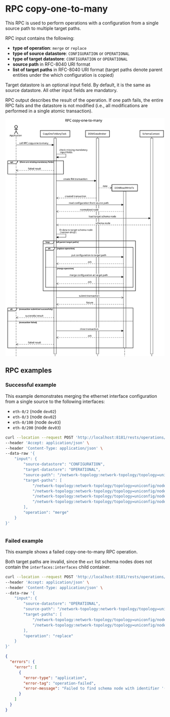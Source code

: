 # RPC copy-one-to-many

This RPC is used to perform operations with a configuration from a single source path to multiple target paths.

RPC input contains the following:

* **type of operation**: `merge` or `replace`
* **type of source datastore**: `CONFIGURATION` or `OPERATIONAL`
* **type of target datastore**: `CONFIGURATION` or `OPERATIONAL`
* **source path** in RFC-8040 URI format
* **list of target paths** in RFC-8040 URI format (target paths denote
    parent entities under the which configuration is copied)

Target datastore is an optional input field. By default, it is the same as source datastore. All other input fields are mandatory.

RPC output describes the result of the operation. If one path fails, the entire RPC fails and the datastore is not modified (i.e., all modifications are performed in a single atomic transaction).

![RPC copy-one-to-many](copy-one-to-many.svg)

## RPC examples

### Successful example

This example demonstrates merging the ethernet interface configuration from a single source to the following interfaces:

* `eth-0/2` (node `dev02`)
* `eth-0/3` (node `dev02`)
* `eth-0/100` (node `dev03`)
* `eth-0/200` (node `dev03`)

```bash RPC Request
curl --location --request POST 'http://localhost:8181/rests/operations/subtree-manager:copy-one-to-many' \
--header 'Accept: application/json' \
--header 'Content-Type: application/json' \
--data-raw '{
    "input": {
        "source-datastore": "CONFIGURATION",
        "target-datastore": "OPERATIONAL",
        "source-path": "/network-topology:network-topology/topology=uniconfig/node=dev01/configuration/interfaces:interfaces/eth=eth-0%2F2/config",
        "target-paths": [
            "/network-topology:network-topology/topology=uniconfig/node=dev02/configuration/interfaces:interfaces/eth=eth-0%2F2",
            "/network-topology:network-topology/topology=uniconfig/node=dev02/configuration/interfaces:interfaces/eth=eth-0%2F3",
            "/network-topology:network-topology/topology=uniconfig/node=dev03/configuration/interfaces:interfaces/eth=eth-0%2F100",
            "/network-topology:network-topology/topology=uniconfig/node=dev03/configuration/interfaces:interfaces/eth=eth-0%2F200"
        ],
        "operation": "merge"
    }
}'
```

```RPC Response, Status: 200
```

### Failed example

This example shows a failed copy-one-to-many RPC operation.

Both target paths are invalid, since the `ext` list schema nodes does not contain the `interfaces:interfaces` child container.

```bash RPC Request
curl --location --request POST 'http://localhost:8181/rests/operations/subtree-manager:copy-one-to-many' \
--header 'Accept: application/json' \
--header 'Content-Type: application/json' \
--data-raw '{
    "input": {
        "source-datastore": "OPERATIONAL",
        "source-path": "/network-topology:network-topology/topology=uniconfig/node=vnf01/configuration/interfaces:interfaces",
        "target-paths": [
            "/network-topology:network-topology/topology=uniconfig/node=vnf02/configuration/interfaces:interfaces/ext=ext-0%2F2",
            "/network-topology:network-topology/topology=uniconfig/node=vnf02/configuration/interfaces:interfaces/ext=ext-0%2F3"
        ],
        "operation": "replace"
    }
}'
```

```json RPC Response, Status: 500
{
  "errors": {
    "error": [
      {
        "error-type": "application",
        "error-tag": "operation-failed",
        "error-message": "Failed to find schema node with identifier '(example-interfaces?revision=2019-12-01)interfaces' under: (example-interfaces?revision=2019-12-01)ext"
      }
    ]
  }
}
```